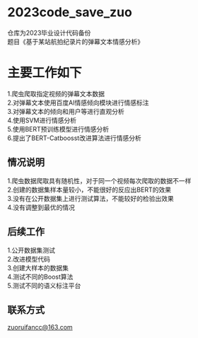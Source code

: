 # 2023code_save_zuo
仓库为2023毕业设计代码备份  
题目《基于某站航拍纪录片的弹幕文本情感分析》  
# 主要工作如下
  1.爬虫爬取指定视频的弹幕文本数据  
  2.对弹幕文本使用百度AI情感倾向模块进行情感标注  
  3.对弹幕文本的倾向和用户等进行直观分析  
  4.使用SVM进行情感分析  
  5.使用BERT预训练模型进行情感分析  
  6.提出了BERT-Catboosst改进算法进行情感分析  
## 情况说明
  1.爬虫数据爬取具有随机性，对于同一个视频每次爬取的数据不一样  
  2.创建的数据集样本量较小，不能很好的反应出BERT的效果  
  3.没有在公开数据集上进行测试算法，不能较好的检验出效果  
  4.没有调整到最优的情况  
## 后续工作
  1.公开数据集测试  
  2.改进模型代码  
  3.创建大样本的数据集  
  4.测试不同的Boost算法  
  5.测试不同的语义标注平台  
## 联系方式
zuoruifancc@163.com
